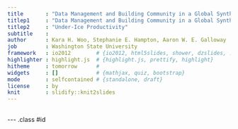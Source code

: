 ```yaml
---
title       : "Data Management and Building Community in a Global Synthesis of Under-Ice Productivity"
titlep1     : "Data Management and Building Community in a Global Synthesis of"
titlep2     : "Under-Ice Productivity"
subtitle    : 
author      : Kara H. Woo, Stephanie E. Hampton, Aaron W. E. Galloway
job         : Washington State University
framework   : io2012        # {io2012, html5slides, shower, dzslides, ...}
highlighter : highlight.js  # {highlight.js, prettify, highlight}
hitheme     : tomorrow      # 
widgets     : []            # {mathjax, quiz, bootstrap}
mode        : selfcontained # {standalone, draft}
license     : by
knit        : slidify::knit2slides
---
```


## 

--- .class #id 

## 




